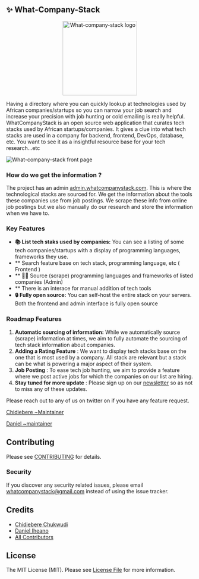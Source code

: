 ## ✨ What-Company-Stack

<p align="center"><a href="https://whatcompanystack.com" target="_blank"><img src="https://res.cloudinary.com/chidiebere/image/upload/c_thumb,w_200,g_face/v1703702998/WCS_1.png" width="200" alt="What-company-stack logo"></a></p>

Having a directory where you can quickly lookup at technologies used by African companies/startups so you can narrow your job search and increase your precision with job hunting or cold emailing is really helpful. WhatCompanyStack is an open source  web application that curates tech stacks used by African startups/companies. It gives a clue into what tech stacks are used in a company for backend, frontend, DevOps, database, etc.
You want to see it as a insightful resource base for your tech research...etc

<img alt="What-company-stack front page" src="https://res.cloudinary.com/chidiebere/image/upload/v1703944384/Screenshot_from_2023-12-30_14-52-05.png" />

### How do we get the information  ?
The project has an admin [admin.whatcompanystack.com](admin.whatcompanystack.com). This is where the technological stacks are sourced for. 
We get the information about the tools these companies use from job postings. We scrape these info from online job postings but we also manually do our research and store the information when we have to. 

### Key Features

- **📚 List tech staks used by companies:** You can see a listing of some tech companies/startups with a display of programming languages, frameworks they use. 
- **   Search feature base on tech stack, programming language, etc ( Frontend )
- ** 🧑‍🍳 Source (scrape) programming languages and frameworks of listed companies  (Admin)
- ** There is an interace for manual addition of tech tools
- **🔒 Fully open source:** You can self-host the entire stack on your servers. Both the frontend and admin interface is fully open source

### Roadmap Features

1. **Automatic sourcing of information:** While we automatically source (scrape) information at times, we aim to fully automate the sourcing of tech stack information about companies.
2. **Adding a Rating Feature** : We want to display tech stacks base on the one that is most used by a company. All stack are relevant but a stack can be what is powering a major aspect of their system.
3. **Job Posting** : To ease tech job hunting, we aim to provide a feature where we post active jobs for which the companies on our list are hiring.
4. **Stay tuned for more update** : Please sign up on our [newsletter](https://mailchi.mp/fc7ca4ca9623/what-company-stack-news-letter) so as not to miss any of these updates. 

Please reach out to any of us on twitter on if you have any feature request.

[Chidiebere ~Maintainer ](https://twitter.com/jovial_core) 

[Daniel ~maintainer ](https://twitter.com/danieliheonu) 

## Contributing

Please see [CONTRIBUTING](CONTRIBUTING.md) for details.

### Security

If you discover any security related issues, please email whatcompanystack@gmail.com instead of using the issue tracker.

## Credits

-   [Chidiebere Chukwudi](https://github.com/hendurhance)
-   [Daniel Iheano](https://github.com/AbdulHameedAnofi)
-   [All Contributors](../../contributors)

## License

The MIT License (MIT). Please see [License File](LICENSE.md) for more information.
